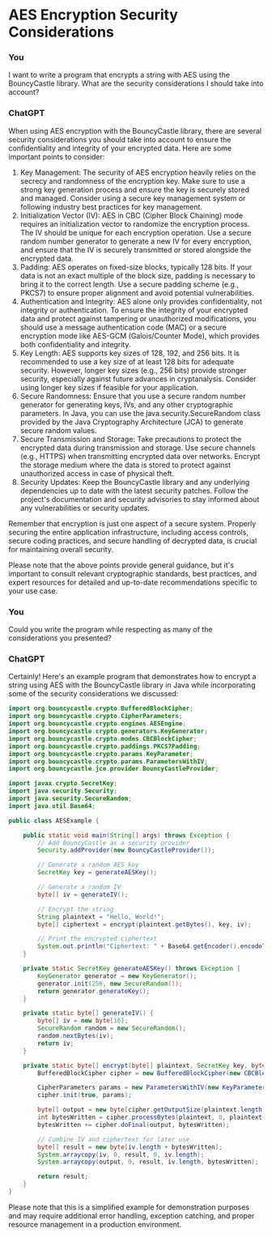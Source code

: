 # AES Encryption Security Considerations

### You
I want to write a program that encrypts a string with AES using the BouncyCastle library. What are the security considerations I should take into account? 

### ChatGPT
When using AES encryption with the BouncyCastle library, there are several security considerations you should take into account to ensure the confidentiality and integrity of your encrypted data. Here are some important points to consider:

1. Key Management: The security of AES encryption heavily relies on the secrecy and randomness of the encryption key. Make sure to use a strong key generation process and ensure the key is securely stored and managed. Consider using a secure key management system or following industry best practices for key management.
2. Initialization Vector (IV): AES in CBC (Cipher Block Chaining) mode requires an initialization vector to randomize the encryption process. The IV should be unique for each encryption operation. Use a secure random number generator to generate a new IV for every encryption, and ensure that the IV is securely transmitted or stored alongside the encrypted data.
3. Padding: AES operates on fixed-size blocks, typically 128 bits. If your data is not an exact multiple of the block size, padding is necessary to bring it to the correct length. Use a secure padding scheme (e.g., PKCS7) to ensure proper alignment and avoid potential vulnerabilities.
4. Authentication and Integrity: AES alone only provides confidentiality, not integrity or authentication. To ensure the integrity of your encrypted data and protect against tampering or unauthorized modifications, you should use a message authentication code (MAC) or a secure encryption mode like AES-GCM (Galois/Counter Mode), which provides both confidentiality and integrity.
5. Key Length: AES supports key sizes of 128, 192, and 256 bits. It is recommended to use a key size of at least 128 bits for adequate security. However, longer key sizes (e.g., 256 bits) provide stronger security, especially against future advances in cryptanalysis. Consider using longer key sizes if feasible for your application.
6. Secure Randomness: Ensure that you use a secure random number generator for generating keys, IVs, and any other cryptographic parameters. In Java, you can use the java.security.SecureRandom class provided by the Java Cryptography Architecture (JCA) to generate secure random values.
7. Secure Transmission and Storage: Take precautions to protect the encrypted data during transmission and storage. Use secure channels (e.g., HTTPS) when transmitting encrypted data over networks. Encrypt the storage medium where the data is stored to protect against unauthorized access in case of physical theft.
8. Security Updates: Keep the BouncyCastle library and any underlying dependencies up to date with the latest security patches. Follow the project's documentation and security advisories to stay informed about any vulnerabilities or security updates.

Remember that encryption is just one aspect of a secure system. Properly securing the entire application infrastructure, including access controls, secure coding practices, and secure handling of decrypted data, is crucial for maintaining overall security.

Please note that the above points provide general guidance, but it's important to consult relevant cryptographic standards, best practices, and expert resources for detailed and up-to-date recommendations specific to your use case.

### You
Could you write the program while respecting as many of the considerations you presented?

### ChatGPT
Certainly! Here's an example program that demonstrates how to encrypt a string using AES with the BouncyCastle library in Java while incorporating some of the security considerations we discussed:

```java
import org.bouncycastle.crypto.BufferedBlockCipher;
import org.bouncycastle.crypto.CipherParameters;
import org.bouncycastle.crypto.engines.AESEngine;
import org.bouncycastle.crypto.generators.KeyGenerator;
import org.bouncycastle.crypto.modes.CBCBlockCipher;
import org.bouncycastle.crypto.paddings.PKCS7Padding;
import org.bouncycastle.crypto.params.KeyParameter;
import org.bouncycastle.crypto.params.ParametersWithIV;
import org.bouncycastle.jce.provider.BouncyCastleProvider;

import javax.crypto.SecretKey;
import java.security.Security;
import java.security.SecureRandom;
import java.util.Base64;

public class AESExample {

    public static void main(String[] args) throws Exception {
        // Add BouncyCastle as a security provider
        Security.addProvider(new BouncyCastleProvider());

        // Generate a random AES key
        SecretKey key = generateAESKey();

        // Generate a random IV
        byte[] iv = generateIV();

        // Encrypt the string
        String plaintext = "Hello, World!";
        byte[] ciphertext = encrypt(plaintext.getBytes(), key, iv);

        // Print the encrypted ciphertext
        System.out.println("Ciphertext: " + Base64.getEncoder().encodeToString(ciphertext));
    }

    private static SecretKey generateAESKey() throws Exception {
        KeyGenerator generator = new KeyGenerator();
        generator.init(256, new SecureRandom());
        return generator.generateKey();
    }

    private static byte[] generateIV() {
        byte[] iv = new byte[16];
        SecureRandom random = new SecureRandom();
        random.nextBytes(iv);
        return iv;
    }

    private static byte[] encrypt(byte[] plaintext, SecretKey key, byte[] iv) throws Exception {
        BufferedBlockCipher cipher = new BufferedBlockCipher(new CBCBlockCipher(new AESEngine()), new PKCS7Padding());

        CipherParameters params = new ParametersWithIV(new KeyParameter(key.getEncoded()), iv);
        cipher.init(true, params);

        byte[] output = new byte[cipher.getOutputSize(plaintext.length)];
        int bytesWritten = cipher.processBytes(plaintext, 0, plaintext.length, output, 0);
        bytesWritten += cipher.doFinal(output, bytesWritten);

        // Combine IV and ciphertext for later use
        byte[] result = new byte[iv.length + bytesWritten];
        System.arraycopy(iv, 0, result, 0, iv.length);
        System.arraycopy(output, 0, result, iv.length, bytesWritten);

        return result;
    }
}

```

Please note that this is a simplified example for demonstration purposes and may require additional error handling, exception catching, and proper resource management in a production environment.

